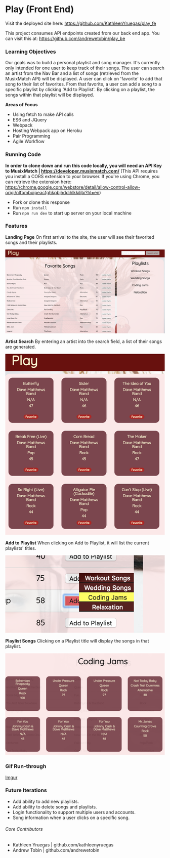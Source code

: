 # Play (Front End)

Visit the deployed site here: https://github.com/KathleenYruegas/play_fe

This project consumes API endpoints created from our back end app. You can visit this at: https://github.com/andrewetobin/play_be



### Learning Objectives

Our goals was to build a personal playlist and song manager. It's currently only intended for one user to keep track of their songs. The user can search an artist from the Nav Bar and a list of songs (retrieved from the MusixMatch API) will be displayed. A user can click on 'favorite' to add that song to their list of favorites. From that favorite, a user can add a song to a specific playlist by clicking 'Add to Playlist'. By clicking on a playlist, the songs within that playlist will be displayed.

**Areas of Focus**
- Using fetch to make API calls
- ES6 and JQuery
- Webpack
- Hosting Webpack app on Heroku
- Pair Programming
- Agile Workflow

### Running Code
**In order to clone down and run this code locally, you will need an API Key to MusixMatch | https://developer.musixmatch.com/**
(This API requires you install a CORS extension to your browser. If you're using Chrome, you can retrieve the extension here: https://chrome.google.com/webstore/detail/allow-control-allow-origi/nlfbmbojpeacfghkpbjhddihlkkiljbi?hl=en)

- Fork or clone this response
- Run `npm install`
- Run `npm run dev` to start up server on your local machine

### Features

**Landing Page**
On first arrival to the site, the user will see their favorited songs and their playlists.

<img src='./assets/home_page.png'>



**Artist Search**
By entering an artist into the search field, a list of their songs are generated.

<img src='./assets/song_search.png'>



**Add to Playlist**
When clicking on Add to Playlist, it will list the current playlists' titles.

<img src='./assets/add_to_playlist.png'>



**Playlist Songs**
Clicking on a Playlist title will display the songs in that playlist.

<img src='./assets/playlist_view.png'>

### Gif Run-through

[Imgur](https://i.imgur.com/Sc3OBUH.gifv)


### Future Iterations

- Add ability to add new playlists.
- Add ability to delete songs and playlists.
- Login functionality to support multiple users and accounts.
- Song information when a user clicks on a specific song.

###### Core Contributors
  - Kathleen Yruegas | github.com/kathleenyruegas
  - Andrew Tobin | github.com/andrewetobin
